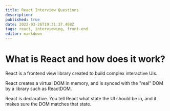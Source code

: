 ```yaml
---
title: React Interview Questions
description: 
published: true
date: 2022-03-26T19:31:37.408Z
tags: react, interviewing, front-end
editor: markdown
---
```


# What is React and how does it work?
React is a frontend view library created to build complex interactive UIs.


React creates a virtual DOM in memory, and is synced with the "real" DOM by a library such as ReactDOM.

React is declarative. You tell React what state the UI should be in, and it makes sure the DOM matches that state.